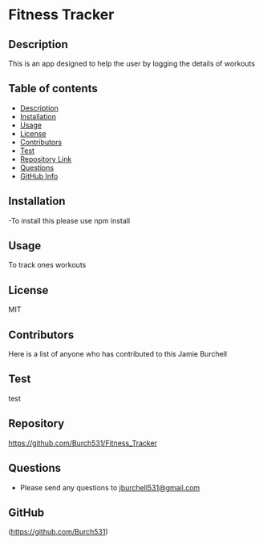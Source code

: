 # Fitness Tracker
 

## Description 
This is an app designed to help the user by logging the details of workouts
## Table of contents
- [Description](#Description)
- [Installation](#Installation)
- [Usage](#Usage)
- [License](#License)
- [Contributors](#Contributors)
- [Test](#Test)
- [Repository Link](#Repository)
- [Questions](#Questions )
- [GitHub Info](#GitHub) 
## Installation
 -To install this please use npm install
## Usage
To track ones workouts
## License
MIT
## Contributors
Here is a list of anyone who has contributed to this Jamie Burchell
## Test
test
## Repository
https://github.com/Burch531/Fitness_Tracker
## Questions
- Please send any questions to jburchell531@gmail.com
## GitHub
(https://github.com/Burch531)